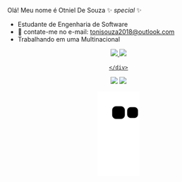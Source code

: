 Olá! Meu nome é Otniel De Souza 
✨ _special_ ✨ 
- Estudante de Engenharia de Software 
- 💬 contate-me no e-mail: tonisouza2018@outlook.com
- Trabalhando em uma Multinacional 
 
<div align="center">
  <a href="https://github.com/SouzaOtniel">
  <img height="180em" src="https://github-readme-stats.vercel.app/api?username=SouzaOtniel&show_icons=true&theme=dark&include_all_commits=true&count_private=true"/>
  <img height="180em" src="https://github-readme-stats.vercel.app/api/top-langs/?username=SouzaOtniel&layout=compact&langs_count=7&theme=dark"/>

    </div>
  <a href="https://instagram.com/otnieldesouza1" target="_blank"><img src="https://img.shields.io/badge/-Instagram-%23E4405F?style=for-the-badge&logo=instagram&logoColor=white" target="_blank"></a>
  <a href="https://www.linkedin.com/in/otniel-da-silva-de-souza-baa033231/" target="_blank"><img src="https://img.shields.io/badge/-LinkedIn-%230077B5?style=for-the-badge&logo=linkedin&logoColor=white" target="_blank"></a>

![Snake animation](https://github.com/SouzaOtniel/SouzaOtniel/blob/output/github-contribution-grid-snake.svg)
  
